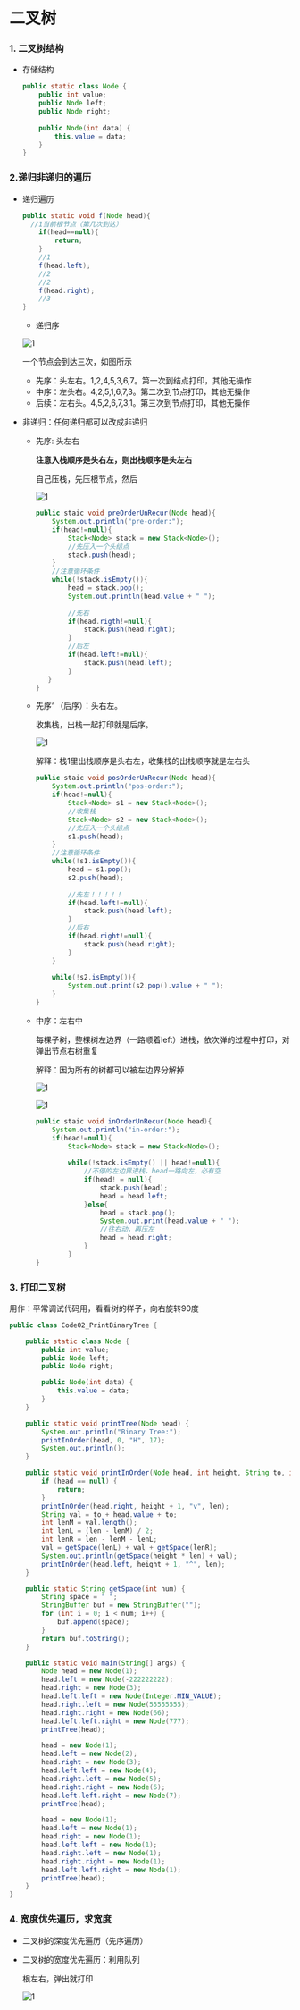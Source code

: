 # 二叉树

### 1. 二叉树结构

- 存储结构

  ```java
  public static class Node {
      public int value;
      public Node left;
      public Node right;
      
      public Node(int data) {
          this.value = data;
      }
  }
  ```



### 2.递归非递归的遍历

- 递归遍历

  ```java
  public static void f(Node head){
  	//1当前根节点（第几次到达）
      if(head==null){
          return;
      }
      //1
      f(head.left);
      //2
      //2
      f(head.right);
      //3
  }
  ```

  - 递归序

  ![1](appendix\二叉树1.png)

  一个节点会到达三次，如图所示

  - 先序：头左右。1,2,4,5,3,6,7。第一次到结点打印，其他无操作
  - 中序：左头右。4,2,5,1,6,7,3。第二次到节点打印，其他无操作
  - 后续：左右头。4,5,2,6,7,3,1。第三次到节点打印，其他无操作

- 非递归：任何递归都可以改成非递归

  - 先序:  头左右

    **注意入栈顺序是头右左，则出栈顺序是头左右**

    自己压栈，先压根节点，然后

    ![1](appendix\递归1.png)

    ```java
    public staic void preOrderUnRecur(Node head){
    	System.out.println("pre-order:");
        if(head!=null){
    		Stack<Node> stack = new Stack<Node>();
            //先压入一个头结点
            stack.push(head);
        }
        //注意循环条件
        while(!stack.isEmpty()){
            head = stack.pop();
            System.out.println(head.value + " ");
            
            //先右
            if(head.rigth!=null){
                stack.push(head.right);
            }
            //后左
            if(head.left!=null){
                stack.push(head.left);
            }
       } 
    }
    ```

  - 先序‘ （后序）：头右左。

    收集栈，出栈一起打印就是后序。

    ![1](appendix\树先序1.png)

     解释：栈1里出栈顺序是头右左，收集栈的出栈顺序就是左右头

    ```java
    public staic void posOrderUnRecur(Node head){
    	System.out.println("pos-order:");
        if(head!=null){
    		Stack<Node> s1 = new Stack<Node>();
            //收集栈
            Stack<Node> s2 = new Stack<Node>();
            //先压入一个头结点
            s1.push(head);
        }
        //注意循环条件
        while(!s1.isEmpty()){
            head = s1.pop();
            s2.push(head);
            
            //先左！！！！！
            if(head.left!=null){
                stack.push(head.left);
            }
            //后右
            if(head.right!=null){
                stack.push(head.right);
            }
        }
        
        while(!s2.isEmpty()){
    		System.out.print(s2.pop().value + " ");
        }
    }
    ```

  - 中序：左右中

    每棵子树，整棵树左边界（一路顺着left）进栈，依次弹的过程中打印，对弹出节点右树重复

    解释：因为所有的树都可以被左边界分解掉

    ![1](appendix\二叉树2.png)

    ![1](appendix\二叉树3.png)

    ```java
    public staic void inOrderUnRecur(Node head){
    	System.out.println("in-order:");
        if(head!=null){
    		Stack<Node> stack = new Stack<Node>();
            
            while(!stack.isEmpty() || head!=null){
                //不停的左边界进栈，head一路向左，必有空
                if(head! = null){
    				stack.push(head);
                    head = head.left;
                }else{
    				head = stack.pop();
                    System.out.print(head.value + " ");	
                    //往右动，再压左
                    head = head.right;
                }
            }
    }
    ```

    

### 3. 打印二叉树

用作：平常调试代码用，看看树的样子，向右旋转90度

```java
public class Code02_PrintBinaryTree {

	public static class Node {
		public int value;
		public Node left;
		public Node right;

		public Node(int data) {
			this.value = data;
		}
	}

	public static void printTree(Node head) {
		System.out.println("Binary Tree:");
		printInOrder(head, 0, "H", 17);
		System.out.println();
	}

	public static void printInOrder(Node head, int height, String to, int len) {
		if (head == null) {
			return;
		}
		printInOrder(head.right, height + 1, "v", len);
		String val = to + head.value + to;
		int lenM = val.length();
		int lenL = (len - lenM) / 2;
		int lenR = len - lenM - lenL;
		val = getSpace(lenL) + val + getSpace(lenR);
		System.out.println(getSpace(height * len) + val);
		printInOrder(head.left, height + 1, "^", len);
	}

	public static String getSpace(int num) {
		String space = " ";
		StringBuffer buf = new StringBuffer("");
		for (int i = 0; i < num; i++) {
			buf.append(space);
		}
		return buf.toString();
	}

	public static void main(String[] args) {
		Node head = new Node(1);
		head.left = new Node(-222222222);
		head.right = new Node(3);
		head.left.left = new Node(Integer.MIN_VALUE);
		head.right.left = new Node(55555555);
		head.right.right = new Node(66);
		head.left.left.right = new Node(777);
		printTree(head);

		head = new Node(1);
		head.left = new Node(2);
		head.right = new Node(3);
		head.left.left = new Node(4);
		head.right.left = new Node(5);
		head.right.right = new Node(6);
		head.left.left.right = new Node(7);
		printTree(head);

		head = new Node(1);
		head.left = new Node(1);
		head.right = new Node(1);
		head.left.left = new Node(1);
		head.right.left = new Node(1);
		head.right.right = new Node(1);
		head.left.left.right = new Node(1);
		printTree(head);
	}
}

```



### 4. 宽度优先遍历，求宽度

- 二叉树的深度优先遍历（先序遍历）

- 二叉树的宽度优先遍历：利用队列

  根左右，弹出就打印

  ![1](appendix\二叉树4.png)

  

